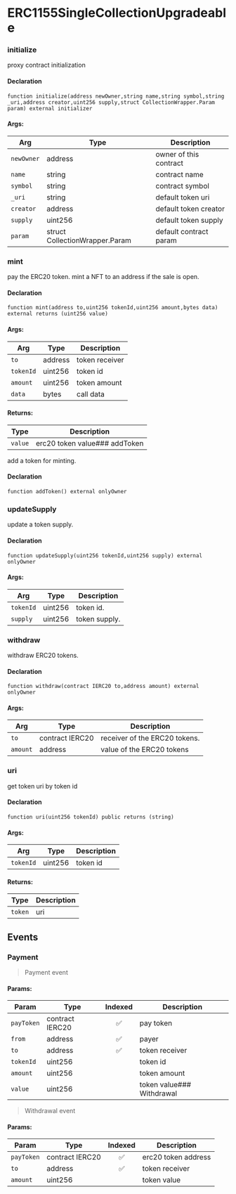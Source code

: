 # ERC1155SingleCollectionUpgradeable

### initialize

proxy contract initialization

#### Declaration
```
function initialize(address newOwner,string name,string symbol,string _uri,address creator,uint256 supply,struct CollectionWrapper.Param param) external initializer
```
#### Args:
| Arg | Type | Description |
| --- | --- | --- |
|`newOwner` | address | owner of this contract
|`name` | string | contract name
|`symbol` | string | contract symbol
|`_uri` | string | default token uri
|`creator` | address | default token creator
|`supply` | uint256 | default token supply
|`param` | struct CollectionWrapper.Param | default contract param
### mint

pay the ERC20 token. mint a NFT to an address if the sale is open.

#### Declaration
```
function mint(address to,uint256 tokenId,uint256 amount,bytes data) external returns (uint256 value)
```
#### Args:
| Arg | Type | Description |
| --- | --- | --- |
|`to` | address | token receiver
|`tokenId` | uint256 | token id
|`amount` | uint256 | token amount
|`data` | bytes | call data

#### Returns:
| Type | Description |
| --- | --- |
|`value` | erc20 token value### addToken

add a token for minting.
#### Declaration
```
function addToken() external onlyOwner
```

### updateSupply

update a token supply.

#### Declaration
```
function updateSupply(uint256 tokenId,uint256 supply) external onlyOwner
```
#### Args:
| Arg | Type | Description |
| --- | --- | --- |
|`tokenId` | uint256 | token id.
|`supply` | uint256 | token supply.
### withdraw

withdraw ERC20 tokens.

#### Declaration
```
function withdraw(contract IERC20 to,address amount) external onlyOwner
```
#### Args:
| Arg | Type | Description |
| --- | --- | --- |
|`to` | contract IERC20 | receiver of the ERC20 tokens.
|`amount` | address | value of the ERC20 tokens
### uri

get token uri by token id

#### Declaration
```
function uri(uint256 tokenId) public returns (string)
```
#### Args:
| Arg | Type | Description |
| --- | --- | --- |
|`tokenId` | uint256 | token id

#### Returns:
| Type | Description |
| --- | --- |
|`token` | uri
## Events

### Payment

> Payment event

#### Params:
| Param | Type | Indexed | Description |
| --- | --- | :---: | --- |
|`payToken` | contract IERC20 | :white_check_mark: | pay token
|`from` | address | :white_check_mark: | payer
|`to` | address | :white_check_mark: | token receiver
|`tokenId` | uint256 |  | token id
|`amount` | uint256 |  | token amount
|`value` | uint256 |  | token value### Withdrawal

> Withdrawal event

#### Params:
| Param | Type | Indexed | Description |
| --- | --- | :---: | --- |
|`payToken` | contract IERC20 | :white_check_mark: | erc20 token address
|`to` | address | :white_check_mark: | token receiver
|`amount` | uint256 |  | token value